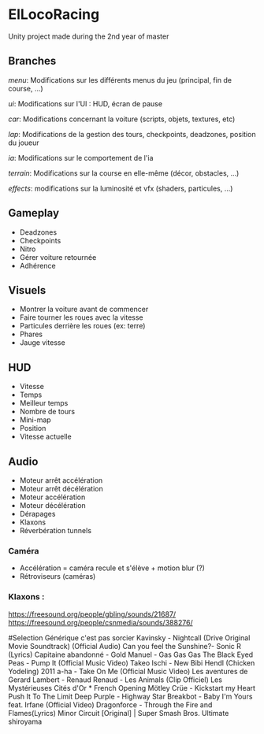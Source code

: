﻿# ElLocoRacing

Unity project made during the 2nd year of master

## Branches
_menu_: Modifications sur les différents menus du jeu (principal, fin de course, ...)

_ui_: Modifications sur l'UI : HUD, écran de pause

_car_: Modifications concernant la voiture (scripts, objets, textures, etc)

_lap_: Modifications de la gestion des tours, checkpoints, deadzones, position du joueur

_ia_: Modifications sur le comportement de l'ia

_terrain_: Modifications sur la course en elle-même (décor, obstacles, ...)

_effects_: modifications sur la luminosité et vfx (shaders, particules, ...)

## Gameplay
- Deadzones
- Checkpoints
- Nitro
- Gérer voiture retournée
- Adhérence

## Visuels
- Montrer la voiture avant de commencer
- Faire tourner les roues avec la vitesse
- Particules derrière les roues (ex: terre)
- Phares
- Jauge vitesse

## HUD
- Vitesse
- Temps
- Meilleur temps
- Nombre de tours
- Mini-map
- Position
- Vitesse actuelle

## Audio
- Moteur arrêt accélération
- Moteur arrêt décélération
- Moteur accélération
- Moteur décélération
- Dérapages
- Klaxons
- Réverbération tunnels

### Caméra
- Accélération = caméra recule et s'élève + motion blur (?)
- Rétroviseurs (caméras)

### Klaxons :
https://freesound.org/people/gbling/sounds/21687/
https://freesound.org/people/csnmedia/sounds/388276/


#Selection
Générique c'est pas sorcier
Kavinsky - Nightcall (Drive Original Movie Soundtrack) (Official Audio)
Can you feel the Sunshine?- Sonic R (Lyrics)
Capitaine abandonné - Gold
Manuel - Gas Gas Gas
The Black Eyed Peas - Pump It (Official Music Video)
Takeo Ischi - New Bibi Hendl (Chicken Yodeling) 2011
a-ha - Take On Me (Official Music Video)
Les aventures de Gerard Lambert - Renaud
Renaud - Les Animals (Clip Officiel)
Les Mystérieuses Cités d'Or * French Opening
Mötley Crüe - Kickstart my Heart
Push It To The Limit
Deep Purple - Highway Star
Breakbot - Baby I'm Yours feat. Irfane (Official Video)
Dragonforce - Through the Fire and Flames(Lyrics)
Minor Circuit [Original] | Super Smash Bros. Ultimate
shiroyama
